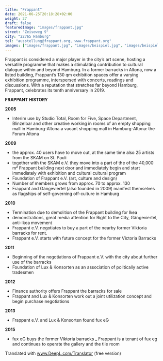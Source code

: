 ```yaml
---
title: "Frappant"
date: 2021-06-25T20:18:28+02:00
weight: 27
draft: false
featuredImage: "images/frappant.jpg"
street: "Zeiseweg 9"
city: "22765 Hamburg"
tel: "ausstellung@frappant.org, www.frappant.org"
images: ["images/frappant.jpg", "images/beispiel.jpg", "images/beispiel2.jpg", "images/beispiel3.jpg",]
---
```


Frappant is considered a major player in the city’s art scene, hosting a
versatile programme that makes a stimulating contribution to cultural
dialogue within and beyond Hamburg. In a former barracks in Altona, now
a listed building, Frappant’s 130 qm exhibition spaces offer a varying exhibition
programme, interspersed with concerts, readings and discussions.
With a reputation that stretches far beyond Hamburg, Frappant, celebrates
its tenth anniversary in 2019.


**FRAPPANT HISTORY**

**2005**
- Interim use by Studio Total, Room for Five,
Space Department, Blinzelbar and other creative
working in rooms of an empty shopping mall in Hamburg-Altona
a vacant shopping mall in Hamburg-Altona:
the Forum Altona

**2009**
- the approx. 40 users have to move out, at the same time
also 25 artists from the SKAM on St. Pauli
- together with the SKAM e.V. they move into a part of the
of the 40,000 m² Frappant building next door and immediately begin
and start immediately with exhibition and cultural
cultural program
- Foundation of Frappant e.V. (art, culture and design)
- Number of members grows from approx. 70 to approx. 130
- Frappant and Gängeviertel (also founded in 2009)
manifest themselves as flagships of self-governing
off-culture in Hamburg

**2010**
- Termination due to demolition of the Frappant building for Ikea
- demonstrations, great media attention
for Right to the City, Gängeviertel, anti-Ikea movement
- Frappant e.V. negotiates to buy a part of the nearby
former Viktoria barracks for rent.
- Frappant e.V. starts with future concept for the
former Victoria Barracks

**2011**
- Beginning of the negotiations of Frappant e.V. with the
city about further use of the barracks
- Foundation of Lux & Konsorten as an association
of politically active tradesmen

**2012**
- Finance authority offers Frappant the barracks for sale
- Frappant and Lux & Konsorten work out a joint utilization
concept and begin purchase negotiations

**2013**
- Frappant e.V. and Lux & Konsorten found fux eG

**2015**
- fux eG buys the former Viktoria barracks
_ Frappant is a tenant of fux eg and continues to operate
the gallery and the tile room

Translated with www.DeepL.com/Translator (free version)
